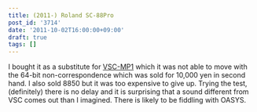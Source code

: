 ```yaml
---
title: (2011-) Roland SC-88Pro
post_id: '3714'
date: '2011-10-02T16:00:00+09:00'
draft: true
tags: []
---
```


I bought it as a substitute for [VSC-MP1](https://danmaq.com/vsc-mp1) which it was not able to move with the 64-bit non-correspondence which was sold for 10,000 yen in second hand. I also sold 8850 but it was too expensive to give up. Trying the test, (definitely) there is no delay and it is surprising that a sound different from VSC comes out than I imagined. There is likely to be fiddling with OASYS.
